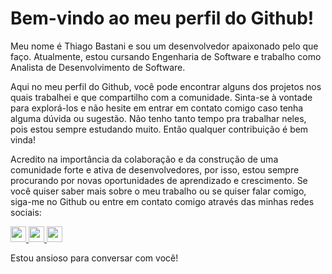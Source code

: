
# Bem-vindo ao meu perfil do Github!

Meu nome é Thiago Bastani e sou um desenvolvedor apaixonado pelo que faço. Atualmente, estou cursando Engenharia de Software e trabalho como Analista de Desenvolvimento de Software.

Aqui no meu perfil do Github, você pode encontrar alguns dos projetos nos quais trabalhei e que compartilho com a comunidade. Sinta-se à vontade para explorá-los e não hesite em entrar em contato comigo caso tenha alguma dúvida ou sugestão. Não tenho tanto tempo pra trabalhar neles, pois estou sempre estudando muito. Então qualquer contribuição é bem vinda! 


Acredito na importância da colaboração e da construção de uma comunidade forte e ativa de desenvolvedores, por isso, estou sempre procurando por novas oportunidades de aprendizado e crescimento.
Se você quiser saber mais sobre o meu trabalho ou se quiser falar comigo, siga-me no Github ou entre em contato comigo através das minhas redes sociais:


<a href="https://www.linkedin.com/in/thiago-bastani-b841821a6/">
  <img src="https://www.linkedin.com/favicon.ico" width="25" height="25">
</a>
<a href="https://www.facebook.com/thiago.bastani.58">
  <img src="https://www.facebook.com/images/fb_icon_325x325.png" width="25" height="25">
</a>
<a href="https://www.instagram.com/thiago.bastani/">
  <img src="https://www.instagram.com/static/images/ico/favicon.ico/36b3ee2d91ed.ico" width="25" height="25">
</a>


Estou ansioso para conversar com você!
